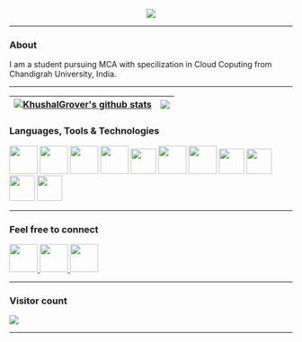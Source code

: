 <p align="center">

  <a href="https://github.com/DenverCoder1/readme-typing-svg">
    <img src="https://readme-typing-svg.demolab.com/?lines=Hi, myself Khushal Grover ;Nice to meet ya 😁 ;&font=Fira%20Code&center=true&width=440&height=45&color=f75c7e&vCenter=true&pause=1000&size=22" /></a>
  
</p>


<hr>



<h3 > About </h3>

I am a student pursuing MCA with specilization in Cloud Coputing from Chandigrah University, India. 
<hr>

<!-- [![KhushalGrover's GitHub stats](https://github-readme-stats.vercel.app/api?username=khushalGrover)](https://github.com/KhushalGrover) -->

| <a href="https://github.com/khushalGrover/github-readme-stats"><img align="center" src="https://github-readme-stats.vercel.app/api?username=khushalGrover&show_icons=true&include_all_commits=true&theme=buefy&hide_border=true" alt="KhushalGrover's github stats" /></a> | <a href="https://github.com/khushalGrover"><img align="center" src="https://github-readme-stats.vercel.app/api/top-langs/?username=khushalGrover&layout=compact&theme=buefy&hide_border=true" /></a> |
| ------------- | ------------- |
<h3> Languages, Tools & Technologies</h3>

<p align="left">
  
  <img width="50px"  src="https://img.icons8.com/plasticine/512/github-squared.png"/>
  <img width="50px"  src="https://img.icons8.com/color/512/git.png"/>
  <img width="50px"  src="https://img.icons8.com/color/512/linux.png"/>
  <img width="50px"  src="https://img.icons8.com/fluency/512/blender-3d.png"/>
  <img width="45px"  src="https://cdn-icons-png.flaticon.com/512/5969/5969294.png"/>
  <img width="50px"  src="https://img.icons8.com/color/512/c-sharp-logo-2.png"/>
  <img width="50px"  src="https://img.icons8.com/color/512/c-plus-plus-logo.png"/>
  <img width="45px"  src="https://external-content.duckduckgo.com/ip3/threejs.org.ico"/>
  <img width="45px"  src="https://img.icons8.com/color/512/html-5.png"/>
  <img width="45px"  src="https://img.icons8.com/fluency/512/css3.png"/>
  <img width="45px"  src="https://img.icons8.com/color/512/javascript.png"/>
</p>
<hr>

<h3> Feel free to connect </h3>

<p align="left">
  
  <a href="mailto:khushal15grover@gmail.com">
  <img width="50px"  src="https://img.icons8.com/doodle/512/gmail.png"/>
  </a>
  
  <a href="https://www.linkedin.com/in/khushalgrover/">
  <img width="50px"  src="https://img.icons8.com/color/512/linkedin.png"/>
  </a>
  
  <a href="https://t.me/k_hu_s">
  <img width="50px"  src="https://img.icons8.com/color/512/telegram-app.png"/>
  </a>
  

  
</p>
<hr>


<p align="left"> 
 <h3> Visitor count </h3>
  <img src="https://profile-counter.glitch.me/khushalGrover/count.svg" />
</p>
<hr>





